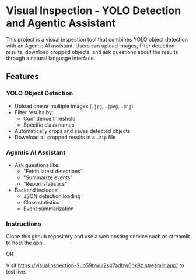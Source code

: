 # Visual Inspection - YOLO Detection and Agentic Assistant

This project is a visual inspection tool that combines YOLO object detection with an Agentic AI assistant. Users can upload images, filter detection results, download cropped objects, and ask questions about the results through a natural language interface.

## Features

### YOLO Object Detection
- Upload one or multiple images (`.jpg`, `.jpeg`, `.png`)
- Filter results by:
  - Confidence threshold
  - Specific class names
- Automatically crops and saves detected objects
- Download all cropped results in a `.zip` file

### Agentic AI Assistant
- Ask questions like:
  - "Fetch latest detections"
  - "Summarize events"
  - "Report statistics"
- Backend includes:
  - JSON detection loading
  - Class statistics
  - Event summarization

### Instructions

Clone this github repository and use a web hosting service such as streamlit to host the app.

OR

Visit https://visualinspection-3ub59bwul2s47adbw6pk8z.streamlit.app/ to test live.

